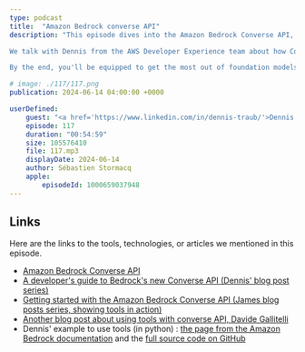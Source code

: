 ```yaml
---
type: podcast
title:  "Amazon Bedrock converse API"
description: "This episode dives into the Amazon Bedrock Converse API, a new release that simplifies integrating large language models (LLMs) into your applications.

We talk with Dennis from the AWS Developer Experience team about how Converse tackles common integration challenges, and explores the concept of tools for unlocking new orchestration capabilities for LLMs.

By the end, you'll be equipped to get the most out of foundation models on Amazon Bedrock."

# image: ./117/117.png
publication: 2024-06-14 04:00:00 +0000

userDefined: 
    guest: "<a href='https://www.linkedin.com/in/dennis-traub/'>Dennis Traub</a>, Developer Advocate, AWS"
    episode: 117
    duration: "00:54:59" 
    size: 105576410
    file: 117.mp3
    displayDate: 2024-06-14
    author: Sébastien Stormacq
    apple:
        episodeId: 1000659037948
---
```



## Links

Here are the links to the tools, technologies, or articles we mentioned in this episode.

- [Amazon Bedrock Converse API](https://docs.aws.amazon.com/bedrock/latest/userguide/conversation-inference.html)
- [A developer's guide to Bedrock's new Converse API (Dennis' blog post series)](https://community.aws/content/2dtauBCeDa703x7fDS9Q30MJoBA/amazon-bedrock-converse-api-developer-guide)
- [Getting started with the Amazon Bedrock Converse API (James blog posts series, showing tools in action)](https://community.aws/content/2hHgVE7Lz6Jj1vFv39zSzzlCilG/getting-started-with-the-amazon-bedrock-converse-api?lang=en)
- [Another blog post about using tools with converse API, Davide Gallitelli](https://dgallitelli95.medium.com/amazon-bedrock-explained-with-memes-converse-api-and-tool-usage-w-anthropic-claude-3-001c341347ca)
- Dennis' example to use tools (in python) : [the page from the Amazon Bedrock documentation](https://docs.aws.amazon.com/bedrock/latest/userguide/bedrock-runtime_example_bedrock-runtime_Scenario_ToolUseDemo_AnthropicClaude_section.html) and the [full source code on GitHub](https://github.com/awsdocs/aws-doc-sdk-examples/tree/main/python/example_code/bedrock-runtime/cross-model-scenarios/tool_use_demo)
